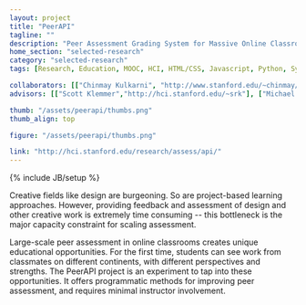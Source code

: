 ```yaml
---
layout: project
title: "PeerAPI"
tagline: ""
description: "Peer Assessment Grading System for Massive Online Classrooms"
home_section: "selected-research"
category: "selected-research"
tags: [Research, Education, MOOC, HCI, HTML/CSS, Javascript, Python, Systems]

collaborators: [["Chinmay Kulkarni", "http://www.stanford.edu/~chinmay/"]]
advisors: [["Scott Klemmer","http://hci.stanford.edu/~srk"], ["Michael Bernstein", "http://hci.stanford.edu/~msb"]]

thumb: "/assets/peerapi/thumbs.png"
thumb_align: top

figure: "/assets/peerapi/thumbs.png"

link: "http://hci.stanford.edu/research/assess/api/"
---
```

{% include JB/setup %}

Creative fields like design are burgeoning. So are project-based learning approaches. However, providing feedback and assessment of design and other creative work is extremely time consuming -- this bottleneck is the major capacity constraint for scaling assessment.

Large-scale peer assessment in online classrooms creates unique educational opportunities. For the first time, students can see work from classmates on different continents, with different perspectives and strengths. The PeerAPI project is an experiment to tap into these opportunities. It offers programmatic methods for improving peer assessment, and requires minimal instructor involvement.
